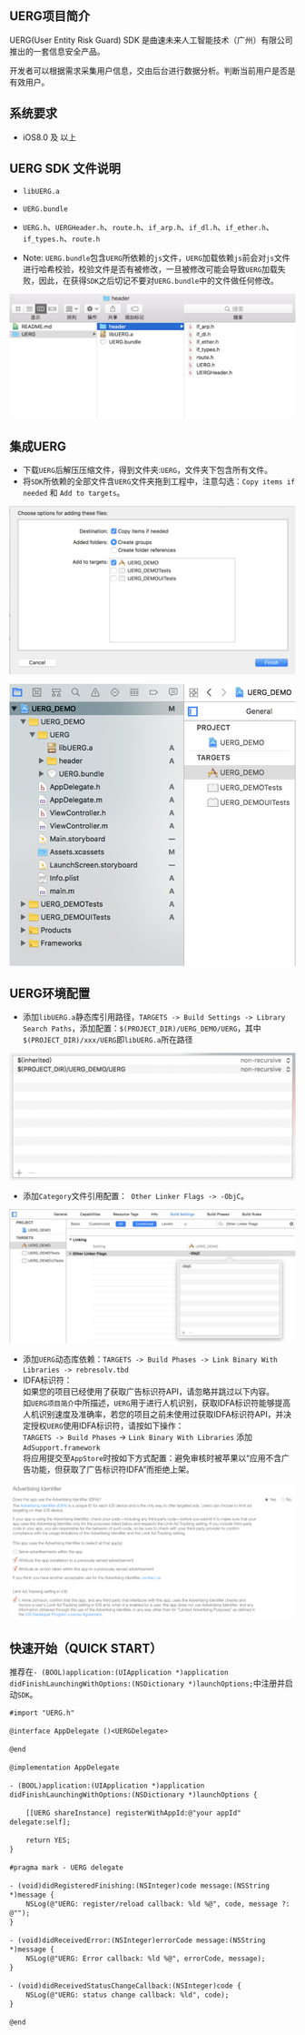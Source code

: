 
UERG项目简介
--------
UERG(User Entity Risk Guard) SDK 是曲速未来人工智能技术（广州）有限公司推出的一套信息安全产品。

开发者可以根据需求采集用户信息，交由后台进行数据分析。判断当前用户是否是有效用户。


系统要求
----

* iOS8.0 及 以上


UERG SDK 文件说明
----

* `libUERG.a`
* `UERG.bundle`
* `UERG.h`、`UERGHeader.h`、`route.h`、`if_arp.h`、`if_dl.h`、`if_ether.h`、`if_types.h`、`route.h`

* Note: `UERG.bundle`包含`UERG`所依赖的`js`文件，`UERG`加载依赖`js`前会对`js`文件进行哈希校验，校验文件是否有被修改，一旦被修改可能会导致`UERG`加载失败，因此，在获得`SDK`之后切记不要对`UERG.bundle`中的文件做任何修改。

![文件](https://raw.githubusercontent.com/warpfuturechina/sdk/master/uerg/ios/IMG/file.png)

集成UERG
----

* 下载`UERG`后解压压缩文件，得到文件夹:`UERG`，文件夹下包含所有文件。
* 将`SDK`所依赖的全部文件含`UERG`文件夹拖到工程中，注意勾选：`Copy items if needed` 和 `Add to targets`。

![集成](https://raw.githubusercontent.com/warpfuturechina/sdk/master/uerg/ios/IMG/integration.png)

![目录结构](https://raw.githubusercontent.com/warpfuturechina/sdk/master/uerg/ios/IMG/files.png)

UERG环境配置
----

* 添加`libUERG.a`静态库引用路径，`TARGETS -> Build Settings -> Library Search Paths`，添加配置：`$(PROJECT_DIR)/UERG_DEMO/UERG`，其中 `$(PROJECT_DIR)/xxx/UERG`即`libUERG.a`所在路径

![静态库引用路径](https://raw.githubusercontent.com/warpfuturechina/sdk/master/uerg/ios/IMG/library_search_paths.png)

* 添加`Category`文件引用配置：` Other Linker Flags -> -ObjC`。

![Category](https://raw.githubusercontent.com/warpfuturechina/sdk/master/uerg/ios/IMG/category.png)

* 添加`UERG`动态库依赖：`TARGETS -> Build Phases -> Link Binary With Libraries -> rebresolv.tbd`
* IDFA标识符：</br>如果您的项目已经使用了获取广告标识符API，请忽略并跳过以下内容。</br>如`UERG项目简介`中所描述，`UERG`用于进行人机识别，获取IDFA标识符能够提高人机识别速度及准确率，若您的项目之前未使用过获取IDFA标识符API，并决定授权`UERG`使用IDFA标识符，请按如下操作：</br>`TARGETS -> Build Phases` -> `Link Binary With Libraries` 添加 `AdSupport.framework`</br>将应用提交至`AppStore`时按如下方式配置：避免审核时被苹果以“应用不含广告功能，但获取了广告标识符IDFA”而拒绝上架。

![idfa](https://raw.githubusercontent.com/warpfuturechina/sdk/master/uerg/ios/IMG/idfa.png)


快速开始（QUICK START）
----

推荐在`- (BOOL)application:(UIApplication *)application didFinishLaunchingWithOptions:(NSDictionary *)launchOptions;`中注册并启动`SDK`。

```objc
#import "UERG.h"

@interface AppDelegate ()<UERGDelegate>

@end

@implementation AppDelegate

- (BOOL)application:(UIApplication *)application didFinishLaunchingWithOptions:(NSDictionary *)launchOptions {

    [[UERG shareInstance] registerWithAppId:@"your appId" delegate:self];

    return YES;
}

#pragma mark - UERG delegate

- (void)didRegisteredFinishing:(NSInteger)code message:(NSString *)message {
    NSLog(@"UERG: register/reload callback: %ld %@", code, message ?: @"");
}

- (void)didReceivedError:(NSInteger)errorCode message:(NSString *)message {
    NSLog(@"UERG: Error callback: %ld %@", errorCode, message);
}

- (void)didReceivedStatusChangeCallback:(NSInteger)code {
    NSLog(@"UERG: status change callback: %ld", code);
}

@end
```
